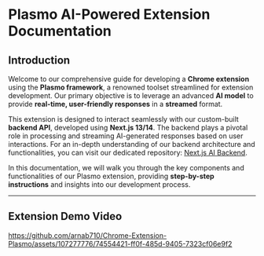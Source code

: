 # Plasmo AI-Powered Extension Documentation

## Introduction

Welcome to our comprehensive guide for developing a **Chrome extension** using the **Plasmo framework**, a renowned toolset streamlined for extension development. Our primary objective is to leverage an advanced **AI model** to provide **real-time, user-friendly responses** in a **streamed** format.

This extension is designed to interact seamlessly with our custom-built **backend API**, developed using **Next.js 13/14**. The backend plays a pivotal role in processing and streaming AI-generated responses based on user interactions. For an in-depth understanding of our backend architecture and functionalities, you can visit our dedicated repository: [Next.js AI Backend](https://github.com/arnab710/Next.js-AI-Backend).

In this documentation, we will walk you through the key components and functionalities of our Plasmo extension, providing **step-by-step instructions** and insights into our development process.

---

## Extension Demo Video

https://github.com/arnab710/Chrome-Extension-Plasmo/assets/107277776/74554421-ff0f-485d-9405-7323cf06e9f2
